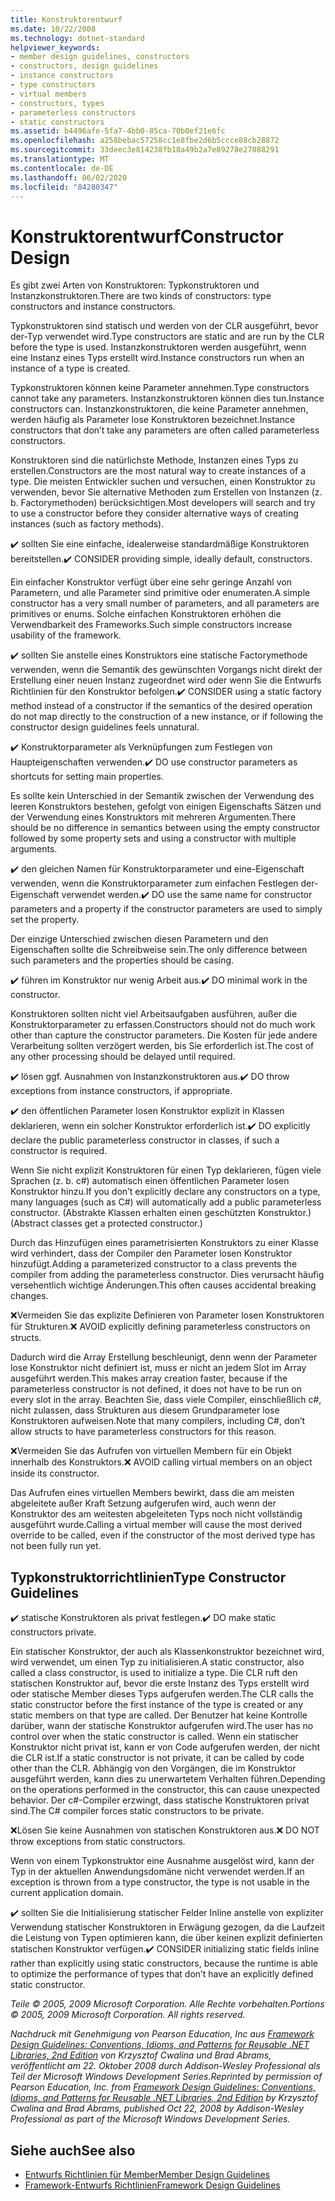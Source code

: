 ```yaml
---
title: Konstruktorentwurf
ms.date: 10/22/2008
ms.technology: dotnet-standard
helpviewer_keywords:
- member design guidelines, constructors
- constructors, design guidelines
- instance constructors
- type constructors
- virtual members
- constructors, types
- parameterless constructors
- static constructors
ms.assetid: b4496afe-5fa7-4bb0-85ca-70b0ef21e6fc
ms.openlocfilehash: a258bebac57258cc1e8fbe2d6b5ccce88cb28872
ms.sourcegitcommit: 33deec3e814238fb18a49b2a7e89278e27888291
ms.translationtype: MT
ms.contentlocale: de-DE
ms.lasthandoff: 06/02/2020
ms.locfileid: "84280347"
---
```

# <a name="constructor-design"></a><span data-ttu-id="82a9a-102">Konstruktorentwurf</span><span class="sxs-lookup"><span data-stu-id="82a9a-102">Constructor Design</span></span>

<span data-ttu-id="82a9a-103">Es gibt zwei Arten von Konstruktoren: Typkonstruktoren und Instanzkonstruktoren.</span><span class="sxs-lookup"><span data-stu-id="82a9a-103">There are two kinds of constructors: type constructors and instance constructors.</span></span>

<span data-ttu-id="82a9a-104">Typkonstruktoren sind statisch und werden von der CLR ausgeführt, bevor der-Typ verwendet wird.</span><span class="sxs-lookup"><span data-stu-id="82a9a-104">Type constructors are static and are run by the CLR before the type is used.</span></span> <span data-ttu-id="82a9a-105">Instanzkonstruktoren werden ausgeführt, wenn eine Instanz eines Typs erstellt wird.</span><span class="sxs-lookup"><span data-stu-id="82a9a-105">Instance constructors run when an instance of a type is created.</span></span>

<span data-ttu-id="82a9a-106">Typkonstruktoren können keine Parameter annehmen.</span><span class="sxs-lookup"><span data-stu-id="82a9a-106">Type constructors cannot take any parameters.</span></span> <span data-ttu-id="82a9a-107">Instanzkonstruktoren können dies tun.</span><span class="sxs-lookup"><span data-stu-id="82a9a-107">Instance constructors can.</span></span> <span data-ttu-id="82a9a-108">Instanzkonstruktoren, die keine Parameter annehmen, werden häufig als Parameter lose Konstruktoren bezeichnet.</span><span class="sxs-lookup"><span data-stu-id="82a9a-108">Instance constructors that don’t take any parameters are often called parameterless constructors.</span></span>

<span data-ttu-id="82a9a-109">Konstruktoren sind die natürlichste Methode, Instanzen eines Typs zu erstellen.</span><span class="sxs-lookup"><span data-stu-id="82a9a-109">Constructors are the most natural way to create instances of a type.</span></span> <span data-ttu-id="82a9a-110">Die meisten Entwickler suchen und versuchen, einen Konstruktor zu verwenden, bevor Sie alternative Methoden zum Erstellen von Instanzen (z. b. Factorymethoden) berücksichtigen.</span><span class="sxs-lookup"><span data-stu-id="82a9a-110">Most developers will search and try to use a constructor before they consider alternative ways of creating instances (such as factory methods).</span></span>

<span data-ttu-id="82a9a-111">✔️ sollten Sie eine einfache, idealerweise standardmäßige Konstruktoren bereitstellen.</span><span class="sxs-lookup"><span data-stu-id="82a9a-111">✔️ CONSIDER providing simple, ideally default, constructors.</span></span>

<span data-ttu-id="82a9a-112">Ein einfacher Konstruktor verfügt über eine sehr geringe Anzahl von Parametern, und alle Parameter sind primitive oder enumeraten.</span><span class="sxs-lookup"><span data-stu-id="82a9a-112">A simple constructor has a very small number of parameters, and all parameters are primitives or enums.</span></span> <span data-ttu-id="82a9a-113">Solche einfachen Konstruktoren erhöhen die Verwendbarkeit des Frameworks.</span><span class="sxs-lookup"><span data-stu-id="82a9a-113">Such simple constructors increase usability of the framework.</span></span>

<span data-ttu-id="82a9a-114">✔️ sollten Sie anstelle eines Konstruktors eine statische Factorymethode verwenden, wenn die Semantik des gewünschten Vorgangs nicht direkt der Erstellung einer neuen Instanz zugeordnet wird oder wenn Sie die Entwurfs Richtlinien für den Konstruktor befolgen.</span><span class="sxs-lookup"><span data-stu-id="82a9a-114">✔️ CONSIDER using a static factory method instead of a constructor if the semantics of the desired operation do not map directly to the construction of a new instance, or if following the constructor design guidelines feels unnatural.</span></span>

<span data-ttu-id="82a9a-115">✔️ Konstruktorparameter als Verknüpfungen zum Festlegen von Haupteigenschaften verwenden.</span><span class="sxs-lookup"><span data-stu-id="82a9a-115">✔️ DO use constructor parameters as shortcuts for setting main properties.</span></span>

<span data-ttu-id="82a9a-116">Es sollte kein Unterschied in der Semantik zwischen der Verwendung des leeren Konstruktors bestehen, gefolgt von einigen Eigenschafts Sätzen und der Verwendung eines Konstruktors mit mehreren Argumenten.</span><span class="sxs-lookup"><span data-stu-id="82a9a-116">There should be no difference in semantics between using the empty constructor followed by some property sets and using a constructor with multiple arguments.</span></span>

<span data-ttu-id="82a9a-117">✔️ den gleichen Namen für Konstruktorparameter und eine-Eigenschaft verwenden, wenn die Konstruktorparameter zum einfachen Festlegen der-Eigenschaft verwendet werden.</span><span class="sxs-lookup"><span data-stu-id="82a9a-117">✔️ DO use the same name for constructor parameters and a property if the constructor parameters are used to simply set the property.</span></span>

<span data-ttu-id="82a9a-118">Der einzige Unterschied zwischen diesen Parametern und den Eigenschaften sollte die Schreibweise sein.</span><span class="sxs-lookup"><span data-stu-id="82a9a-118">The only difference between such parameters and the properties should be casing.</span></span>

<span data-ttu-id="82a9a-119">✔️ führen im Konstruktor nur wenig Arbeit aus.</span><span class="sxs-lookup"><span data-stu-id="82a9a-119">✔️ DO minimal work in the constructor.</span></span>

<span data-ttu-id="82a9a-120">Konstruktoren sollten nicht viel Arbeitsaufgaben ausführen, außer die Konstruktorparameter zu erfassen.</span><span class="sxs-lookup"><span data-stu-id="82a9a-120">Constructors should not do much work other than capture the constructor parameters.</span></span> <span data-ttu-id="82a9a-121">Die Kosten für jede andere Verarbeitung sollten verzögert werden, bis Sie erforderlich ist.</span><span class="sxs-lookup"><span data-stu-id="82a9a-121">The cost of any other processing should be delayed until required.</span></span>

<span data-ttu-id="82a9a-122">✔️ lösen ggf. Ausnahmen von Instanzkonstruktoren aus.</span><span class="sxs-lookup"><span data-stu-id="82a9a-122">✔️ DO throw exceptions from instance constructors, if appropriate.</span></span>

<span data-ttu-id="82a9a-123">✔️ den öffentlichen Parameter losen Konstruktor explizit in Klassen deklarieren, wenn ein solcher Konstruktor erforderlich ist.</span><span class="sxs-lookup"><span data-stu-id="82a9a-123">✔️ DO explicitly declare the public parameterless constructor in classes, if such a constructor is required.</span></span>

<span data-ttu-id="82a9a-124">Wenn Sie nicht explizit Konstruktoren für einen Typ deklarieren, fügen viele Sprachen (z. b. c#) automatisch einen öffentlichen Parameter losen Konstruktor hinzu.</span><span class="sxs-lookup"><span data-stu-id="82a9a-124">If you don’t explicitly declare any constructors on a type, many languages (such as C#) will automatically add a public parameterless constructor.</span></span> <span data-ttu-id="82a9a-125">(Abstrakte Klassen erhalten einen geschützten Konstruktor.)</span><span class="sxs-lookup"><span data-stu-id="82a9a-125">(Abstract classes get a protected constructor.)</span></span>

<span data-ttu-id="82a9a-126">Durch das Hinzufügen eines parametrisierten Konstruktors zu einer Klasse wird verhindert, dass der Compiler den Parameter losen Konstruktor hinzufügt.</span><span class="sxs-lookup"><span data-stu-id="82a9a-126">Adding a parameterized constructor to a class prevents the compiler from adding the parameterless constructor.</span></span> <span data-ttu-id="82a9a-127">Dies verursacht häufig versehentlich wichtige Änderungen.</span><span class="sxs-lookup"><span data-stu-id="82a9a-127">This often causes accidental breaking changes.</span></span>

<span data-ttu-id="82a9a-128">❌Vermeiden Sie das explizite Definieren von Parameter losen Konstruktoren für Strukturen.</span><span class="sxs-lookup"><span data-stu-id="82a9a-128">❌ AVOID explicitly defining parameterless constructors on structs.</span></span>

<span data-ttu-id="82a9a-129">Dadurch wird die Array Erstellung beschleunigt, denn wenn der Parameter lose Konstruktor nicht definiert ist, muss er nicht an jedem Slot im Array ausgeführt werden.</span><span class="sxs-lookup"><span data-stu-id="82a9a-129">This makes array creation faster, because if the parameterless constructor is not defined, it does not have to be run on every slot in the array.</span></span> <span data-ttu-id="82a9a-130">Beachten Sie, dass viele Compiler, einschließlich c#, nicht zulassen, dass Strukturen aus diesem Grundparameter lose Konstruktoren aufweisen.</span><span class="sxs-lookup"><span data-stu-id="82a9a-130">Note that many compilers, including C#, don’t allow structs to have parameterless constructors for this reason.</span></span>

<span data-ttu-id="82a9a-131">❌Vermeiden Sie das Aufrufen von virtuellen Membern für ein Objekt innerhalb des Konstruktors.</span><span class="sxs-lookup"><span data-stu-id="82a9a-131">❌ AVOID calling virtual members on an object inside its constructor.</span></span>

<span data-ttu-id="82a9a-132">Das Aufrufen eines virtuellen Members bewirkt, dass die am meisten abgeleitete außer Kraft Setzung aufgerufen wird, auch wenn der Konstruktor des am weitesten abgeleiteten Typs noch nicht vollständig ausgeführt wurde.</span><span class="sxs-lookup"><span data-stu-id="82a9a-132">Calling a virtual member will cause the most derived override to be called, even if the constructor of the most derived type has not been fully run yet.</span></span>

## <a name="type-constructor-guidelines"></a><span data-ttu-id="82a9a-133">Typkonstruktorrichtlinien</span><span class="sxs-lookup"><span data-stu-id="82a9a-133">Type Constructor Guidelines</span></span>

<span data-ttu-id="82a9a-134">✔️ statische Konstruktoren als privat festlegen.</span><span class="sxs-lookup"><span data-stu-id="82a9a-134">✔️ DO make static constructors private.</span></span>

<span data-ttu-id="82a9a-135">Ein statischer Konstruktor, der auch als Klassenkonstruktor bezeichnet wird, wird verwendet, um einen Typ zu initialisieren.</span><span class="sxs-lookup"><span data-stu-id="82a9a-135">A static constructor, also called a class constructor, is used to initialize a type.</span></span> <span data-ttu-id="82a9a-136">Die CLR ruft den statischen Konstruktor auf, bevor die erste Instanz des Typs erstellt wird oder statische Member dieses Typs aufgerufen werden.</span><span class="sxs-lookup"><span data-stu-id="82a9a-136">The CLR calls the static constructor before the first instance of the type is created or any static members on that type are called.</span></span> <span data-ttu-id="82a9a-137">Der Benutzer hat keine Kontrolle darüber, wann der statische Konstruktor aufgerufen wird.</span><span class="sxs-lookup"><span data-stu-id="82a9a-137">The user has no control over when the static constructor is called.</span></span> <span data-ttu-id="82a9a-138">Wenn ein statischer Konstruktor nicht privat ist, kann er von Code aufgerufen werden, der nicht die CLR ist.</span><span class="sxs-lookup"><span data-stu-id="82a9a-138">If a static constructor is not private, it can be called by code other than the CLR.</span></span> <span data-ttu-id="82a9a-139">Abhängig von den Vorgängen, die im Konstruktor ausgeführt werden, kann dies zu unerwartetem Verhalten führen.</span><span class="sxs-lookup"><span data-stu-id="82a9a-139">Depending on the operations performed in the constructor, this can cause unexpected behavior.</span></span> <span data-ttu-id="82a9a-140">Der c#-Compiler erzwingt, dass statische Konstruktoren privat sind.</span><span class="sxs-lookup"><span data-stu-id="82a9a-140">The C# compiler forces static constructors to be private.</span></span>

<span data-ttu-id="82a9a-141">❌Lösen Sie keine Ausnahmen von statischen Konstruktoren aus.</span><span class="sxs-lookup"><span data-stu-id="82a9a-141">❌ DO NOT throw exceptions from static constructors.</span></span>

<span data-ttu-id="82a9a-142">Wenn von einem Typkonstruktor eine Ausnahme ausgelöst wird, kann der Typ in der aktuellen Anwendungsdomäne nicht verwendet werden.</span><span class="sxs-lookup"><span data-stu-id="82a9a-142">If an exception is thrown from a type constructor, the type is not usable in the current application domain.</span></span>

<span data-ttu-id="82a9a-143">✔️ sollten Sie die Initialisierung statischer Felder Inline anstelle von expliziter Verwendung statischer Konstruktoren in Erwägung gezogen, da die Laufzeit die Leistung von Typen optimieren kann, die über keinen explizit definierten statischen Konstruktor verfügen.</span><span class="sxs-lookup"><span data-stu-id="82a9a-143">✔️ CONSIDER initializing static fields inline rather than explicitly using static constructors, because the runtime is able to optimize the performance of types that don’t have an explicitly defined static constructor.</span></span>

<span data-ttu-id="82a9a-144">*Teile © 2005, 2009 Microsoft Corporation. Alle Rechte vorbehalten.*</span><span class="sxs-lookup"><span data-stu-id="82a9a-144">*Portions © 2005, 2009 Microsoft Corporation. All rights reserved.*</span></span>

<span data-ttu-id="82a9a-145">*Nachdruck mit Genehmigung von Pearson Education, Inc aus [Framework Design Guidelines: Conventions, Idioms, and Patterns for Reusable .NET Libraries, 2nd Edition](https://www.informit.com/store/framework-design-guidelines-conventions-idioms-and-9780321545619) von Krzysztof Cwalina und Brad Abrams, veröffentlicht am 22. Oktober 2008 durch Addison-Wesley Professional als Teil der Microsoft Windows Development Series.*</span><span class="sxs-lookup"><span data-stu-id="82a9a-145">*Reprinted by permission of Pearson Education, Inc. from [Framework Design Guidelines: Conventions, Idioms, and Patterns for Reusable .NET Libraries, 2nd Edition](https://www.informit.com/store/framework-design-guidelines-conventions-idioms-and-9780321545619) by Krzysztof Cwalina and Brad Abrams, published Oct 22, 2008 by Addison-Wesley Professional as part of the Microsoft Windows Development Series.*</span></span>

## <a name="see-also"></a><span data-ttu-id="82a9a-146">Siehe auch</span><span class="sxs-lookup"><span data-stu-id="82a9a-146">See also</span></span>

- [<span data-ttu-id="82a9a-147">Entwurfs Richtlinien für Member</span><span class="sxs-lookup"><span data-stu-id="82a9a-147">Member Design Guidelines</span></span>](member.md)
- [<span data-ttu-id="82a9a-148">Framework-Entwurfs Richtlinien</span><span class="sxs-lookup"><span data-stu-id="82a9a-148">Framework Design Guidelines</span></span>](index.md)
